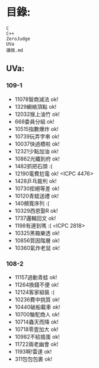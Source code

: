 # 目錄:
	C
	C++
	ZeroJudge
	UVa
	讀我.md

##	UVa:
### 109-1
- 11078智商減法 ok!
- 1329網絡頂點 ok!
- 12032猴上油竹 ok!
- 668委員分組 ok!
- 10515指數爆炸 ok!
- 10739玩弄字串 ok!
- 10037快過橋啦 ok!
- 12321少點加油 ok!
- 10862光纖到府 ok!
- 1482抓把石頭 :(
- 12190電費尬電 ok! <ICPC 4476>
- 1428乒乓裁判 ok!
- 10730拒絕等差 ok!
- 10120青蛙送禮 ok!
- 140頻寬序列 :(
- 10329西恩娶R ok!
- 1737邏輯回文 ok!
- 1198有連到嗎 :( <ICPC 2818>
- 10325黑箱樂透 ok!
- 10856質因階層 ok!
- 10360氣炸老鼠 ok!

### 108-2
- 11157過動青蛙 ok!
- 11264換錢不便 ok!
- 12124客家組裝 :(
- 10236費中挑質 ok!
- 10440破船載車 ok!
- 10700駱駝商人 ok!
- 10714蟲天而降 ok!
- 10718零壹加大 ok!
- 10982不給搗蛋 ok!
- 11722兩老幽會 ok!
- 1193啊!雷達 ok!
- 311包包包裹 ok!